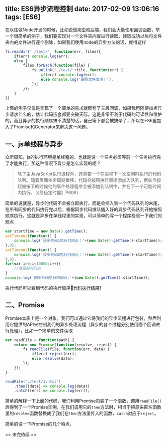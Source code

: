 title: ES6异步流程控制
date: 2017-02-09 13:06:16
tags: [ES6]
---

在以往做Node开发的时候，比如说做爬虫和后端，我们会大量使用回调函数，举一个很简单的例子，我们要实现对一个文件夹内容进行读取，读取成功以后将文件夹内的文件进行逐个删除，如果我们使用node的异步方法的话，就得这样

```javascript
fs.readdir('./test/', function(err, files){
    if(err) console.log(err);
    else {
        files.forEach(function(file) {
            fs.unlink('./test/'+file, function(err) {
                if(err) console.log(err);
                else console.log('删除文件成功！');
            });
        });
    }
})
```

上面的例子仅仅是实现了一个简单的需求就嵌套了三层回调，如果我再随便加点异步请求什么的，估计代码嵌套都要突破天际，这是非常不利于代码的可读性和维护的，而且异步的执行顺序搞不清楚的话，自己等下都会被搞晕了，所以在ES6里加入了Promise和Generator来解决这一问题。

## 一、js单线程与异步

众所周知，js的执行环境是单线程的，也就是说一个任务必须等前一个任务执行完了才能执行，那这种情况下异步是怎么实现的呢？

>除了主JavaScript执行进程外，还需要一个在进程下一次空闲时执行的代码队列。随着页面生命周期推移，代码会按照执行顺序添加入队列，例如当按 钮被按下的时候他的事件处理程序会被添加到队列中，并在下一个可能时间内执行。（《高级定时器》P609）

简单的说就是，异步的代码不会被立即执行，而是会插入到一个代码队列的末尾，在所有同步的代码执行完以后，根据同步代码排队插入好的异步代码队列开始按照顺序执行，这就是异步在单线程里的实现，可以简单的写一个程序检验一下我们的观点

```javascript
var startTime = new Date().getTime();
setTimeout(function() {
    console.log('异步代码1执行时间点：'+(new Date().getTime()-startTime));
},0);
setTimeout(function() {
    console.log('异步代码2执行时间点：'+(new Date().getTime()-startTime));
},0);
for(var i=0;i<10000;i++){
    //我是拖时间的
}
console.log('同步代码执行时间点:'+(new Date().getTime()-startTime));
```

执行代码可以看到代码的执行顺序👻[代码执行结果1](./images/async-1.png)

## 二、Promise

Promise本质上是一个对象，我们可以通过它将我们的异步流程进行包装，然后利用它提供的API来控制我们的异步处理流程（异步的各个过程分别使用哪个回调进行处理），比如一个简单的文件读取

```javascript
var readFile = function(path) {
    return new Promise(function(resolve, reject) {
        fs.readFile(file, function(err, data) {
            if(err) reject(err);
            else resolve(data);
        });
    });
}

readFile('./test/1.html')
    .then((data) => console.log(data))
    .catch((err) => console.log(err));
```


简单的解释一下上面的代码，我们利用Promise包装了一个函数，调用`readFile()`后得到了一个Promise实例，在我们调用它的`then`方法时，相当于把原来匿名函数里的`resolve`函数替换成了我们在`then`方法里传入的函数，`catch`对应于`reject`。

简单的说一下Promise的几个特点。

== 未完待续 ==

<!-- more -->